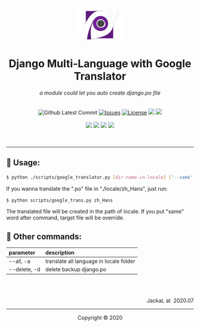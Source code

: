 <br>
<div align="center">
  <a href="https://jackal-cogito.tk"><img width="125px" src="logo.webp" alt="logo"></a>
</div>
<h1 align="center">Django Multi-Language with Google Translator</h1>
<div align="center">
  <em>a module could let you auto create django.po file</em>
</div>
<br>

<br>
<div align="center">
  <img src="https://img.shields.io/github/last-commit/shiveringbulbul/django-googletrans" alt="Github Latest Commit">
  <a href="https://github.com/shiveringbulbul/django-googletrans/issues"><img src="https://img.shields.io/github/issues/shiveringbulbul/django-googletrans" alt="Issues"></a>
  <a href="https://github.com/shiveringbulbul/django-googletrans/blob/master/LICENSE"><img src="https://img.shields.io/github/license/shiveringbulbul/django-googletrans" alt="License"></a>
  <img src="https://img.shields.io/github/languages/code-size/shiveringbulbul/django-googletrans">
  <a href="https://jackal-cogito.tk"><img src="https://img.shields.io/website?label=Cogito%20Ergo%20Sum&down_message=maintained&up_message=online&url=https%3A%2F%2Fjackal-cogito.tk"></a>
</div>
<br>

[//]: # (GitHub 關注度)
<div align="center">
  <img src="https://img.shields.io/github/followers/shiveringbulbul?style=social">
  <img src="https://img.shields.io/github/forks/shiveringbulbul/django-googletrans?style=social">
  <img src="https://img.shields.io/github/stars/shiveringbulbul/django-googletrans?style=social">
  <img src="https://img.shields.io/github/watchers/shiveringbulbul/django-googletrans?style=social">
</div>
<br>
<br>


---


[//]: # (╠═══╬═╬═╬═╬═╬═╬═╬═╬═╬═╬═╬═╬═╬═╬═╬════╬═╬═╬═╬═╬═╬═╬═╬═╬═╬═╬═╬═╬═╬═╬═══╣)
[//]: # (╠═══╬═╬═╬═╬═╬═╬═╬═╬═╬═╬═╬═╬═╬═╬═╬════╬═╬═╬═╬═╬═╬═╬═╬═╬═╬═╬═╬═╬═╬═╬═══╣)


## :gem: Usage:

```bash
$ python ./scripts/google_translator.py [dir-name-in-locale] ['--same']
```

If you wanna translate the ".po" file in "./locale/zh_Hans", just run:

```bash
$ python scripts/google_trans.py zh_Hans
```

The translated file will be created in the path of locale.
If you put "same" word after command, target file will be override.


## :page_facing_up: Other commands:

| parameter     | description |
| :-----        | :----       |
| --all, -a     | translate all language in locale folder |
| --delete, -d  | delete backup django.po |


<br><br>
<p align="right">JackaL at&nbsp; 2020.07<p>
<hr>
<div align="center">
  <p> Copyright &copy; 2020</p>
</div>
